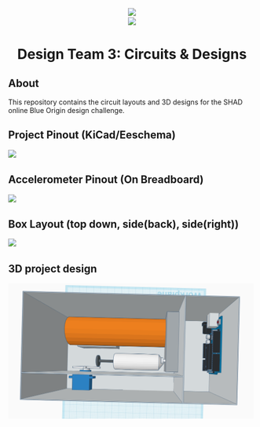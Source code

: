<div align="center">
<img src="Images/ACDT3_LOGO.png" width=260><br>
<img src="https://www.shad.ca/wp-content/uploads/2019/05/SHAD-logo@2x.png" width=180><br>
<h1>Design Team 3: Circuits & Designs</h1>
</div>

About
---
This repository contains the circuit layouts and 3D designs for the SHAD online Blue Origin design challenge.

Project Pinout (KiCad/Eeschema)
---
<img src="Images/projectPinout.png" width=550>

Accelerometer Pinout (On Breadboard)
---
<img src="Images/accelerometerPCB.PNG" width=500>

Box Layout (top down, side(back), side(right))
---
<img src="Images/shad2020design.png" width=500>

3D project design
---
<img src="Images/3dshadcad.PNG" width=500>


